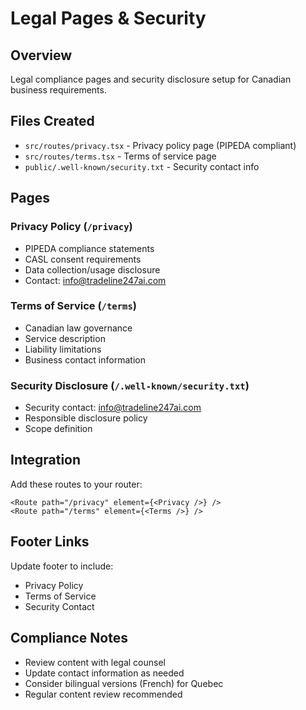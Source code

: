 # Legal Pages & Security

## Overview
Legal compliance pages and security disclosure setup for Canadian business requirements.

## Files Created
- `src/routes/privacy.tsx` - Privacy policy page (PIPEDA compliant)
- `src/routes/terms.tsx` - Terms of service page  
- `public/.well-known/security.txt` - Security contact info

## Pages

### Privacy Policy (`/privacy`)
- PIPEDA compliance statements
- CASL consent requirements
- Data collection/usage disclosure
- Contact: info@tradeline247ai.com

### Terms of Service (`/terms`)
- Canadian law governance
- Service description
- Liability limitations
- Business contact information

### Security Disclosure (`/.well-known/security.txt`)
- Security contact: info@tradeline247ai.com
- Responsible disclosure policy
- Scope definition

## Integration
Add these routes to your router:
```tsx
<Route path="/privacy" element={<Privacy />} />
<Route path="/terms" element={<Terms />} />
```

## Footer Links
Update footer to include:
- Privacy Policy
- Terms of Service
- Security Contact

## Compliance Notes
- Review content with legal counsel
- Update contact information as needed
- Consider bilingual versions (French) for Quebec
- Regular content review recommended